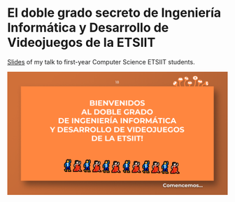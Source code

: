 # El doble grado secreto de Ingeniería Informática y Desarrollo de Videojuegos de la ETSIIT
[Slides](/Slides.pdf) of my talk to first-year Computer Science ETSIIT students.

![Sample](/images/sample.png)
